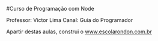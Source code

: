 #Curso de Programação com Node

Professor: Victor Lima
Canal: Guia do Programador

Apartir destas aulas, construi o www.escolarondon.com.br
